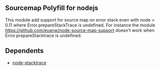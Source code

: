 ## Sourcemap Polyfill for nodejs

This module add support for source map on error stack even with node > 0.11 where Error.prepareStackTrace is undefined.  For instance the module https://github.com/evanw/node-source-map-support doesn't work when Error.prepareStacktrace is undefined.

## Dependents

- [node-stacktrace](./node-stacktrace)
